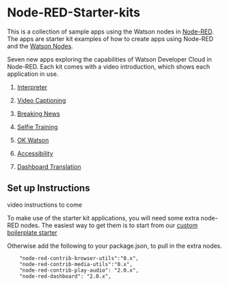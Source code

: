 # Node-RED-Starter-kits
This is a collection of sample apps using the Watson nodes in [Node-RED](nodered.org). The apps are starter kit examples of
how to create apps using Node-RED and the [Watson Nodes](https://github.com/watson-developer-cloud/node-red-labs).

Seven new apps exploring the capabilities of Watson Developer Cloud in Node-RED.
Each kit comes with a video introduction, which shows each application in use.

1. [Interpreter](interpreter/README.md)

2. [Video Captioning](video_captioning/README.md)

3. [Breaking News](breaking_news/README.md)

4. [Selfie Training](selfie_training/README.md)

5. [OK Watson](ok_watson/README.md)

6. [Accessibility](accessibility/README.md)

7. [Dashboard Translation](dashboard_translation/README.md)


## Set up Instructions
video instructions to come

To make use of the starter kit applications, you will need some extra node-RED nodes. The easiest way
to get them is to start from our [custom boilerplate starter](https://github.com/watson-developer-cloud/node-red-bluemix-starter)

Otherwise add the following to your package.json, to pull in the extra nodes. 
````
    "node-red-contrib-browser-utils":"0.x",
    "node-red-contrib-media-utils":"0.x",
    "node-red-contrib-play-audio": "2.0.x",
    "node-red-dashboard": "2.0.x",
````
